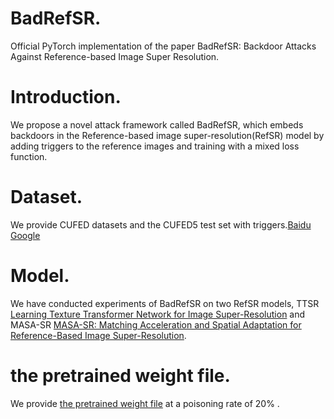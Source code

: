 # BadRefSR.
Official PyTorch implementation of the paper BadRefSR: Backdoor Attacks Against Reference-based Image Super Resolution.

# Introduction.
We propose a novel attack framework called BadRefSR, which embeds backdoors in the Reference-based image super-resolution(RefSR) model by adding triggers to the reference images and training with a mixed loss function.

# Dataset.
We provide CUFED datasets and the CUFED5 test set with triggers.[Baidu](https://pan.baidu.com/s/1EWXwFtcopcWMsiAoWpgFdw?pwd=qsi3) [Google](https://drive.google.com/file/d/1wQUqgs8getFiyys9jGHbUgwoEhjIxQpU/view?usp=drive_link)

# Model.
We have conducted experiments of BadRefSR on two RefSR models, TTSR [Learning Texture Transformer Network for Image Super-Resolution](https://arxiv.org/abs/2006.04139) and MASA-SR [MASA-SR: Matching Acceleration and Spatial Adaptation for Reference-Based Image Super-Resolution](https://arxiv.org/abs/2106.02299).

# the pretrained weight file.
We provide [the pretrained weight file](https://pan.baidu.com/s/1wLkvxT-ht-T4Cw6PX0NE1Q?pwd=p9uy) at a poisoning rate of 20% .
